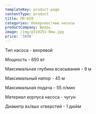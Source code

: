 ```yaml
---
templateKey: product-page
contentType: product
title: ПН-650
categories: Поверхностные насосы
productCompany: Вихрь
image: /img/p319251-0mw.jpg
price: '3430'
---
```

Тип насоса - вихревой

Мощность - 650 вт

Максимальная глубина всасывания - 9 м

Максимальный напор - 45 м

Максимальная подача - 55 л/мин

Материал корпуса насоса - чугун

Диаметр вх/вых отверстий - 1 дюйм
